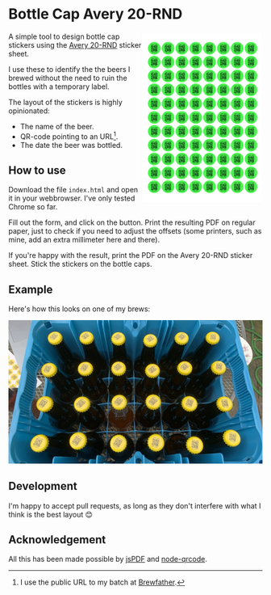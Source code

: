 # Bottle Cap Avery 20-RND

<img align="right" src="document.png" alt="Example document" />

A simple tool to design bottle cap stickers using the
[Avery 20-RND](https://www.avery.nl/onbedrukte-etiketten/ronde-20mm) sticker sheet.

I use these to identify the the beers I brewed without the need to ruin the
bottles with a temporary label.

The layout of the stickers is highly opinionated:

*  The name of the beer.
*  QR-code pointing to an URL[^1].
*  The date the beer was bottled.

[^1]: I use the public URL to my batch at [Brewfather](https://brewfather.app/).

## How to use

Download the file `index.html` and open it in your webbrowser. I've only
tested Chrome so far.

Fill out the form, and click on the button. Print the resulting PDF on
regular paper, just to check if you need to adjust the offsets (some printers,
such as mine, add an extra millimeter here and there).

If you're happy with the result, print the PDF on the Avery 20-RND sticker
sheet. Stick the stickers on the bottle caps.

## Example

Here's how this looks on one of my brews:

![Example photo](photo.jpg)

## Development

I'm happy to accept pull requests, as long as they don't interfere with what
I think is the best layout :blush:

## Acknowledgement

All this has been made possible by
[jsPDF](https://github.com/parallax/jsPDF) and
[node-qrcode](https://github.com/soldair/node-qrcode).
